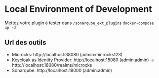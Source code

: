 # Local Environment of Development

Mettez votre plugin à tester dans `/sonarqube_ext_plugins`
`docker-compose up -d`

## Url des outils

* Microcks: http://localhost:38080 (admin:microcks123)
* Keycloak as Identity Provider: http://localhost:18080 (admin:admin) -> http://localhost:18080/realms/microcks
* Sonarqube: http://localhost:19000 (admin:admin)

